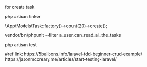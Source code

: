 <p>for create task</p>
<p>php artisan tinker</p>
<p>\App\Models\Task::factory()->count(20)->create();</p>
<p>vendor/bin/phpunit --filter a_user_can_read_all_the_tasks</p>
<p>php artisan test</p>
#ref link:
https://5balloons.info/laravel-tdd-beginner-crud-example/
https://jasonmccreary.me/articles/start-testing-laravel/
